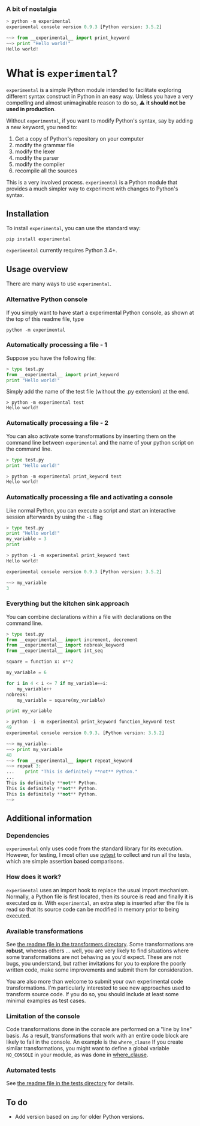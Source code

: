 
### A bit of nostalgia
```python
> python -m experimental
experimental console version 0.9.3 [Python version: 3.5.2]

~~> from __experimental__ import print_keyword
~~> print "Hello world!"
Hello world!
```

# What is `experimental`?

`experimental` is a simple Python module intended to facilitate exploring different syntax construct in Python in an easy way.  Unless you have a very compelling and almost unimaginable reason to do so,
:warning: **it should not be used in production**.

Without `experimental`, if you want to modify Python's syntax, say by adding a new keyword, you need to:

1. Get a copy of Python's repository on your computer
2. modify the grammar file
3. modify the lexer
4. modify the parser
5. modify the compiler
6. recompile all the sources

This is a very involved process.
`experimental` is a Python module that provides a much simpler way to experiment with changes to Python's syntax.

## Installation

To install `experimental`, you can use the standard way:

    pip install experimental

`experimental` currently requires Python 3.4+.

## Usage overview

There are many ways to use `experimental`.

### Alternative Python console
If you simply want to have start a experimental Python console, as shown at the top of this readme file, type

    python -m experimental


### Automatically processing a file - 1

Suppose you have the following file:

```python
> type test.py
from __experimental__ import print_keyword
print "Hello world!"
```

Simply add the name of the test file (without the .py extension) at the end.

```
> python -m experimental test
Hello world!
```

### Automatically processing a file - 2

You can also activate some transformations by inserting them on the
command line between `experimental`
and the name of your python script on the command line.

```python
> type test.py
print "Hello world!"

> python -m experimental print_keyword test
Hello world!
```

### Automatically processing a file and activating a console

Like normal Python, you can execute a script and start an interactive session
afterwards by using the `-i` flag

```python
> type test.py
print "Hello world!"
my_variable = 3
print

> python -i -m experimental print_keyword test
Hello world!

experimental console version 0.9.3 [Python version: 3.5.2]

~~> my_variable
3
```

### Everything but the kitchen sink approach

You can combine declarations within a file with declarations on the command line.

```python
> type test.py
from __experimental__ import increment, decrement
from __experimental__ import nobreak_keyword
from __experimental__ import int_seq

square = function x: x**2

my_variable = 6

for i in 4 < i <= 7 if my_variable==i:
    my_variable++
nobreak:
    my_variable = square(my_variable)

print my_variable
```

```python
> python -i -m experimental print_keyword function_keyword test
49
experimental console version 0.9.3. [Python version: 3.5.2]

~~> my_variable--
~~> print my_variable
48
~~> from __experimental__ import repeat_keyword
~~> repeat 3:
...    print "This is definitely **not** Python."
...
This is definitely **not** Python.
This is definitely **not** Python.
This is definitely **not** Python.
~~>
```

## Additional information

### Dependencies

`experimental` only uses code from the standard library for its execution. However, for testing, I most often use [pytest](https://docs.pytest.org/en/latest/contents.html) to collect and run all the tests, which are simple assertion based comparisons.

### How does it work?

`experimental` uses an import hook to replace the usual import mechanism. Normally, a Python file is first located, then its source is read and finally it is executed _as is_. With `experimental`, an extra step is inserted after the file is read so that its source code can be modified in memory prior to being executed.

### Available transformations

See [the readme file in the transformers directory](https://github.com/aroberge/experimental/blob/master/experimental/transformers/readme.md). Some transformations are **robust**, whereas others ... well, you are very likely to find situations where some transformations are not behaving as you'd expect. These are not bugs, you understand, but rather invitations for you to explore the poorly written code, make some improvements and submit them for consideration.

You are also more than welcome to submit your own experimental code transformations. I'm particularly interested to see new approaches used to transform source code. If you do so, you should include at least some minimal examples as test cases.

### Limitation of the console

Code transformations done in the console are performed on a "line by line" basis.
As a result, transformations that work with an entire code block are likely to fail
in the console.  An example is the `where_clause`
If you create similar transformations, you might want to define a global
variable `NO_CONSOLE` in your module, as was done in
[where_clause](https://github.com/aroberge/experimental/blob/master/experimental/transformers/where_clause.py).


### Automated tests

See [the readme file in the tests directory](https://github.com/aroberge/experimental/blob/master/tests/readme.md) for details.


## To do

- Add version based on `imp` for older Python versions.

